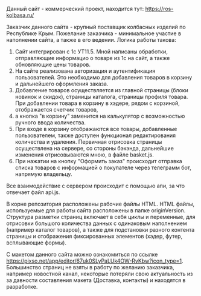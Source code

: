Данный сайт - коммерческий проект, находится тут: https://ros-kolbasa.ru/

Заказчик данного сайта - крупный поставщик колбасных изделий по Республике Крым. Пожелание заказчика - минимальное участие в наполнении сайта, а также в его ведении.
Логика работы такова:

1. Сайт интегрирован с 1с УТ11.5. Мной написаны обработки, отправляющие информацио о товаре из 1с на сайт, а также обновляющие цены товаров. 
2. На сайте реализована авторизация и аутентификация пользователей. Это необходимо для добавления товаров в корзину и дальнейшего оформления заказа.
3. Добавление товаров осуществляется из главной страницы (блоки новинок и скидок), страницы каталога, страницы профиля товара. При добавлении товара в корзину в хэдере, рядом с корзиной, отображается счетчик товаров,
4. а кнопка "в корзину" заменится на калькулятор с возможностью ручного ввода количества.
5. При входе в корзину отображаются все товары, добавленные пользователем, также доступен функционал редактирования количества и удаления. Первичная отрисовка страницы осуществлена на сервере, со стороны бэкэнда,
дальнейшие изменения отрисовываются мною, в файле basket.js.
6. При нажатии на кнопку "Оформить заказ" происходит отправка списка товаров с информацией о покупателе через телеграмм бот, напрямую владельцу.

Все взаимодействие с сервером происходит с помощью апи, за что отвечает файл api.js. 

В корне репозитория расположены рабочие файлы HTML. HTML файлы, используемые для работы сайта расположены в папке originVersion. Структура разметки страниц включает в себя циклы и переменные, для отрисовки 
большого количества данных с одинаковым наполнением (например каталог товаров), а также для подстановки разного контента страницы и отображения фиксированных элементов (хэдер, футер, всплывающие формы).

С макетом данного сайта можно ознакомиться по ссылке https://pixso.net/app/editor/67uk0SLyPaLUk4OW-RvKbw?icon_type=1. Большинство страниц не взяты в работу по желанию заказчика, например новостной канал, некоторые потеряли свою актуальность из за давности составления макета (Доставка, контакты) и находятся в разработке.
